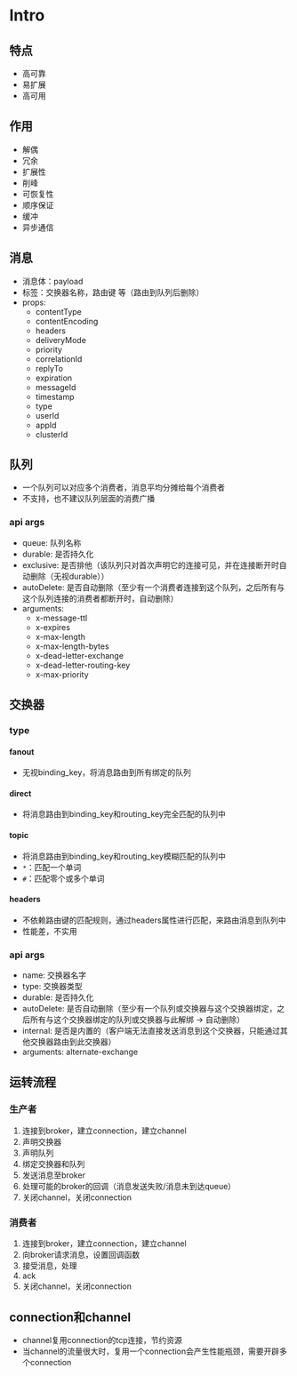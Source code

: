 # Intro

## 特点
+ 高可靠
+ 易扩展
+ 高可用


## 作用
+ 解偶
+ 冗余
+ 扩展性
+ 削峰
+ 可恢复性
+ 顺序保证
+ 缓冲
+ 异步通信


## 消息
+ 消息体：payload
+ 标签：交换器名称，路由键 等（路由到队列后删除）
+ props:
  + contentType
  + contentEncoding
  + headers
  + deliveryMode
  + priority
  + correlationId
  + replyTo
  + expiration
  + messageId
  + timestamp
  + type
  + userId
  + appId
  + clusterId


## 队列
+ 一个队列可以对应多个消费者，消息平均分摊给每个消费者
+ 不支持，也不建议队列层面的消费广播

### api args
+ queue: 队列名称
+ durable: 是否持久化
+ exclusive: 是否排他（该队列只对首次声明它的连接可见，并在连接断开时自动删除（无视durable））
+ autoDelete: 是否自动删除（至少有一个消费者连接到这个队列，之后所有与这个队列连接的消费者都断开时，自动删除）
+ arguments: 
  + x-message-ttl
  + x-expires
  + x-max-length
  + x-max-length-bytes
  + x-dead-letter-exchange
  + x-dead-letter-routing-key
  + x-max-priority


## 交换器
### type
#### fanout
+ 无视binding_key，将消息路由到所有绑定的队列

#### direct
+ 将消息路由到binding_key和routing_key完全匹配的队列中

#### topic
+ 将消息路由到binding_key和routing_key模糊匹配的队列中
+ `*`：匹配一个单词
+ `#`：匹配零个或多个单词

#### headers
+ 不依赖路由键的匹配规则，通过headers属性进行匹配，来路由消息到队列中
+ 性能差，不实用

### api args
+ name: 交换器名字
+ type: 交换器类型
+ durable: 是否持久化
+ autoDelete: 是否自动删除（至少有一个队列或交换器与这个交换器绑定，之后所有与这个交换器绑定的队列或交换器与此解绑 -> 自动删除）
+ internal: 是否是内置的（客户端无法直接发送消息到这个交换器，只能通过其他交换器路由到此交换器）
+ arguments: alternate-exchange

## 运转流程
### 生产者
1. 连接到broker，建立connection，建立channel
2. 声明交换器
3. 声明队列
4. 绑定交换器和队列
5. 发送消息至broker
6. 处理可能的broker的回调（消息发送失败/消息未到达queue）
7. 关闭channel，关闭connection

### 消费者
1. 连接到broker，建立connection，建立channel
2. 向broker请求消息，设置回调函数
3. 接受消息，处理
4. ack
5. 关闭channel，关闭connection


## connection和channel
+ channel复用connection的tcp连接，节约资源
+ 当channel的流量很大时，复用一个connection会产生性能瓶颈，需要开辟多个connection